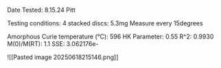 Date Tested: 8.15.24  Pitt

Testing conditions:
4 stacked discs: 5.3mg
Measure every 15degrees

Amorphous Curie temperature (°C): 596
HK Parameter: 0.55
R^2: 0.9930
M(0)/M(RT): 1.1
SSE: 3.062176e-
<!-- PUBLISH STOP -->
![[Pasted image 20250618215146.png]]